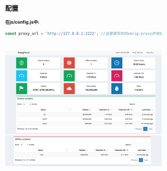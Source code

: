 ## 配置 ##
#### 在js/config.js中: ####
``` javascript
const proxy_url = 'http://127.0.0.1:2222'; //这里填写你的xmrig-proxy的地址, 放在外网服务器上填外网地址';
```
<br><br>
![Image text](https://github.com/cyynf/proxypanel/blob/master/img/image1.png)
![Image text](https://github.com/cyynf/proxypanel/blob/master/img/image2.png)
